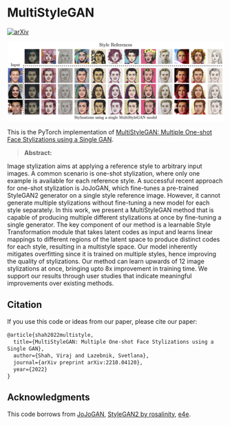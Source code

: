 # MultiStyleGAN
[![arXiv](https://img.shields.io/badge/arXiv-2112.11641-b31b1b.svg)](https://arxiv.org/pdf/2210.04120.pdf)

![](teasers/teaser_msg.png)

This is the PyTorch implementation of [MultiStyleGAN: Multiple One-shot Face Stylizations using a Single GAN](https://arxiv.org/pdf/2210.04120.pdf).


>**Abstract:**<br>

Image stylization aims at applying a reference style to arbitrary input images. A common scenario is one-shot stylization, where only one example is available for each reference style. A successful recent approach for one-shot stylization is JoJoGAN, which fine-tunes a pre-trained StyleGAN2 generator on a single style reference image. However, it cannot generate multiple stylizations without fine-tuning a new model for each style separately. In this work, we present a MultiStyleGAN method that is capable of producing multiple different stylizations at once by fine-tuning a single generator. The key component of our method is a learnable Style Transformation module that takes latent codes as input and learns linear mappings to different regions of the latent space to produce distinct codes for each style, resulting in a multistyle space. Our model inherently mitigates overfitting since it is trained on multiple styles, hence improving the quality of stylizations. Our method can learn upwards of 12 image stylizations at once, bringing upto 8x improvement in training time. We support our results through user studies that indicate meaningful improvements over existing methods.

## Citation
If you use this code or ideas from our paper, please cite our paper:
```
@article{shah2022multistyle,
  title={MultiStyleGAN: Multiple One-shot Face Stylizations using a Single GAN},
  author={Shah, Viraj and Lazebnik, Svetlana},
  journal={arXiv preprint arXiv:2210.04120},
  year={2022}
}
```

## Acknowledgments
This code borrows from [JoJoGAN](https://github.com/mchong6/JoJoGAN), [StyleGAN2 by rosalinity](https://github.com/rosinality/stylegan2-pytorch), [e4e](https://github.com/omertov/encoder4editing).
